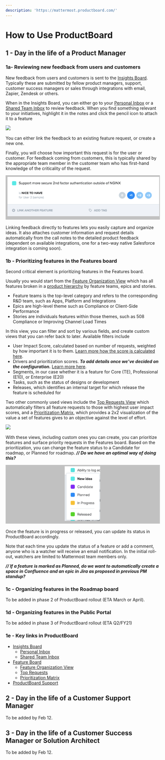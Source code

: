 ```yaml
---
description: 'https://mattermost.productboard.com/'
---
```


# How to Use ProductBoard

## **1 - Day in the life of a Product Manager**

### **1a- Reviewing new feedback from users and customers**

New feedback from users and customers is sent to the [Insights Board](https://mattermost.productboard.com/insights). Typically these are submitted by fellow product managers, support, customer success managers or sales through integrations with email, Zapier, Zendesk or others.

When in the Insights Board, you can either go to your [Personal Inbox](https://mattermost.productboard.com/insights/my-inbox) or a [Shared Team Inbox](https://mattermost.productboard.com/insights/shared-inbox) to review feedback. When you find something relevant to your initiatives, highlight it in the notes and click the pencil icon to attach it to a feature

![](../../../../.gitbook/assets/image%20%2857%29.png)

You can either link the feedback to an existing feature request, or create a new one.

Finally, you will choose how important this request is for the user or customer. For feedback coming from customers, this is typically shared by the appropriate team member in the customer team who has first-hand knowledge of the criticality of the request.

![](../../../../.gitbook/assets/productboard-link-feedback.png)

Linking feedback directly to features lets you easily capture and organize ideas. It also attaches customer information and request details automatically from the call notes to the detailed product feedback \(dependent on available integrations, one for a two-way native Salesforce integration is coming soon\).

### 1b - Prioritizing features in the Features board

Second critical element is prioritizing features in the Features board.

Usually you would start from the [Feature Organization View](https://mattermost.productboard.com/feature-board/1097524-feature-organization) which has all features broken in a [product hierarchy](https://www.productboard.com/blog/product-hierarchy-set-up/) by feature teams, epics and stories. 

* Feature teams is the top-level category and refers to the corresponding R&D team, such as Apps, Platform and Integrations
* Epics are high-level theme such as Compliance or Client-Side Performance
* Stories are individuals features within those themes, such as 508 Compliance or Improving Channel Load Times

In this view, you can filter and sort by various fields, and create custom views that you can refer back to later. Available filters include

* User Impact Score, calculated based on number of requests, weighted by how important it is to them. [Learn more how the score is calculated here](https://help.productboard.com/en/articles/882615-use-the-user-impact-score-to-surface-your-top-requested-feature-ideas).
* Drivers and prioritization scores. _**To add details once we’ve decided on the configuration.**_ [Learn more here](https://help.productboard.com/en/articles/1552014-use-drivers-and-prioritization-scores).
* Segments, in our case whether it is a feature for Core \(TE\), Professional \(E10\), or Enterprise \(E20\)
* Tasks, such as the status of designs or development
* Releases, which identifies an internal target for which release the feature is scheduled for

Two other commonly used views include the [Top Requests View](https://mattermost.productboard.com/feature-board/1097530-top-requests) which automatically filters all feature requests to those with highest user impact scores, and a [Prioritization Matrix](https://mattermost.productboard.com/feature-board/1097533-prioritization-matrix), which provides a 2x2 visualization of the value a set of features gives to an objective against the level of effort.

![](../../../../.gitbook/assets/image%20%2834%29.png)

With these views, including custom ones you can create, you can prioritize features and surface priority requests in the Features board. Based on the prioritization, you can change the feature status to a Candidate for roadmap, or Planned for roadmap. _**// Do we have an optimal way of doing this?**_

![](../../../../.gitbook/assets/productboard-feature-status.png)

Once the feature is in progress or released, you can update its status in ProductBoard accordingly.

Note that each time you update the status of a feature or add a comment, anyone who is a watcher will receive an email notification. In the initial roll-out, watchers are limited to Mattermost team members only.

_**// If a feature is marked as Planned, do we want to automatically create a space in Confluence and an epic in Jira as proposed in previous PM standup?**_

### 1c - Organizing features in the Roadmap board

To be added in phase 2 of ProductBoard rollout \(ETA March or April\).

### 1d - Organizing features in the Public Portal

To be added in phase 3 of ProductBoard rollout \(ETA Q2/FY21\)

### 1e - Key links in ProductBoard

* [Insights Board](https://mattermost.productboard.com/insights)
  * [Personal Inbox](https://mattermost.productboard.com/insights/my-inbox)
  * [Shared Team Inbox](https://mattermost.productboard.com/insights/shared-inbox)
* [Feature Board](https://mattermost.productboard.com/feature-board)
  * [Feature Organization View](https://mattermost.productboard.com/feature-board/1097524-feature-organization)
  * [Top Requests](https://mattermost.productboard.com/feature-board/1097530-top-requests)
  * [Prioritization Matrix](https://mattermost.productboard.com/feature-board/1097533-prioritization-matrix)
* [ProductBoard Support](https://help.productboard.com/en/)

## 2 - Day in the life of a Customer Support Manager

To be added by Feb 12.

## 3 - Day in the life of a Customer Success Manager or Solution Architect

To be added by Feb 12.  


